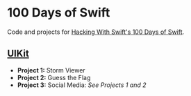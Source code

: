 # 100 Days of Swift

Code and projects for [Hacking With Swift's 100 Days of Swift](https://www.hackingwithswift.com).

## [UIKit](https://www.hackingwithswift.com/100/)

- **Project 1:** Storm Viewer
- **Project 2:** Guess the Flag
- **Project 3:** Social Media: _See Projects 1 and 2_
